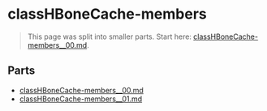 # classHBoneCache-members

> This page was split into smaller parts. Start here: [classHBoneCache-members__00.md](classHBoneCache-members__00.md).

## Parts

- [classHBoneCache-members__00.md](classHBoneCache-members__00.md)
- [classHBoneCache-members__01.md](classHBoneCache-members__01.md)

